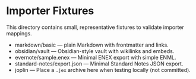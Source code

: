 # Importer Fixtures

This directory contains small, representative fixtures to validate importer mappings.

- markdown/basic — plain Markdown with frontmatter and links.
- obsidian/vault — Obsidian-style vault with wikilinks and embeds.
- evernote/sample.enex — Minimal ENEX export with simple ENML.
- standard-notes/export.json — Minimal Standard Notes JSON export.
- joplin — Place a `.jex` archive here when testing locally (not committed).

